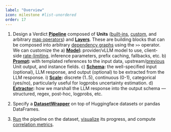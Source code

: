```yaml
---
label: "Overview"
icon: milestone #list-unordered
order: 17
---
```


1. Design a Verdict [**Pipeline**](./pipeline.md) composed of **Units** ([built-ins](./unit.md#built-ins), [custom](./unit.md#defining-a-custom-unit), and arbitrary [map operators](./transform.md#maptransform)) and [**Layers**](./layer.md). These are building blocks that can be composed into arbitrary [dependency graphs](./advanced/block.md) using the `>>` operator. We can customize the
    a) **[Model](./model/model.md):** provider/vLLM model to use, client-side [rate-limiting](./model/rate-limit.md), inference parameters, prefix caching, fallbacks, etc.
    b) **[Prompt](./prompt.md):** with templated references to the input data, upstream/[previous](./prompt.md#previous) Unit output, and instance fields.
    c) **[Schema](./schema/schema.md):** the well-specified input (optional), LLM response, and output (optional) to be extracted from the LLM response.
        i) **[Scale](./schema/scale.md):** discrete (1..5), continuous (0-1), categorical (yes/no), particularly useful for logprobs uncertainty estimation.
    d) **[Extractor](./extractor.md):** how we marshall the LLM response into the output schema — structured, regex, post-hoc, logprobs, etc.

2) Specify a [**DatasetWrapper**](./dataset.md) on top of Huggingface datasets or pandas DataFrames.

3) [Run](./pipeline.md#usage) the pipeline on the dataset, [visualize](./pipeline.md#visualization) its progress, and compute [correlation metrics](./experiment.md).
